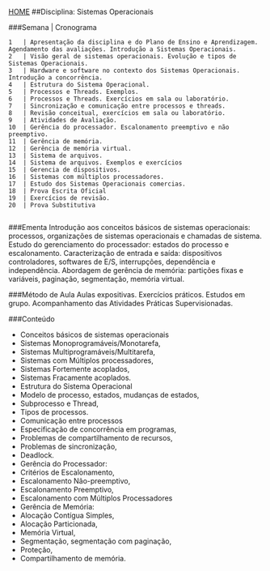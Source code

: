 [HOME](https://github.com/Webschool-io/Ensino-Superior-de-Informatica-GRATUITO) 
##Disciplina: Sistemas Operacionais

###Semana | Cronograma
```
1	| Apresentação da disciplina e do Plano de Ensino e Aprendizagem. Agendamento das avaliações. Introdução a Sistemas Operacionais.
2	| Visão geral de sistemas operacionais. Evolução e tipos de Sistemas Operacionais.
3	| Hardware e software no contexto dos Sistemas Operacionais. Introdução a concorrência.
4	| Estrutura do Sistema Operacional.
5	| Processos e Threads. Exemplos.
6	| Processos e Threads. Exercícios em sala ou laboratório.
7	| Sincronização e comunicação entre processos e threads.
8	| Revisão conceitual, exercícios em sala ou laboratório.
9	| Atividades de Avaliação.
10	| Gerência do processador. Escalonamento preemptivo e não preemptivo.
11	| Gerência de memória.
12	| Gerência de memória virtual.
13	| Sistema de arquivos.
14	| Sistema de arquivos. Exemplos e exercícios
15	| Gerencia de dispositivos.
16	| Sistemas com múltiplos processadores.
17	| Estudo dos Sistemas Operacionais comercias.
18	| Prova Escrita Oficial
19	| Exercícios de revisão.
20	| Prova Substitutiva


```
###Ementa
Introdução aos conceitos básicos de sistemas operacionais: processos, organizações de sistemas operacionais e chamadas de sistema. Estudo do gerenciamento do processador: estados do processo e escalonamento. Caracterização de entrada e saída: dispositivos controladores, softwares de E/S, interrupções, dependência e independência. Abordagem de gerência de memória: partições fixas e variáveis, paginação, segmentação, memória virtual.

###Método de Aula
Aulas expositivas. Exercícios práticos. Estudos em grupo. Acompanhamento das Atividades Práticas Supervisionadas.

###Conteúdo
- Conceitos básicos de sistemas operacionais
- Sistemas Monoprogramáveis/Monotarefa,
- Sistemas Multiprogramáveis/Multitarefa,
- Sistemas com Múltiplos processadores,
- Sistemas Fortemente acoplados,
- Sistemas Fracamente acoplados.
- Estrutura do Sistema Operacional
- Modelo de processo, estados, mudanças de estados,
- Subprocesso e Thread,
- Tipos de processos.
- Comunicação entre processos
- Especificação de concorrência em programas,
- Problemas de compartilhamento de recursos,
- Problemas de sincronização,
- Deadlock.
- Gerência do Processador:
- Critérios de Escalonamento,
- Escalonamento Não-preemptivo,
- Escalonamento Preemptivo,
- Escalonamento com Múltiplos Processadores
- Gerência de Memória:
- Alocação Contígua Simples,
- Alocação Particionada,
- Memória Virtual,
- Segmentação, segmentação com paginação,
- Proteção,
- Compartilhamento de memória.
